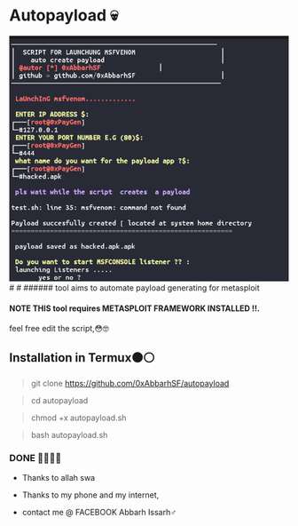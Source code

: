 # Autopayload 💀
<img src="https://raw.githubusercontent.com/0xAbbarhSF/autopayload/master/Screenshot_20220527-154441.png"/>
#
#
###### tool aims to automate payload generating for metasploit

#### NOTE THIS tool requires METASPLOIT FRAMEWORK INSTALLED !!.

feel free  edit the script,😳🤓


## Installation in Termux⚫⚪

> git clone https://github.com/0xAbbarhSF/autopayload

> cd autopayload

> chmod +x autopayload.sh

> bash autopayload.sh


### DONE 👋👌🏾💀

* Thanks to allah swa
* Thanks to my phone and my internet,

* contact me @ FACEBOOK        Abbarh Issarh♂️

